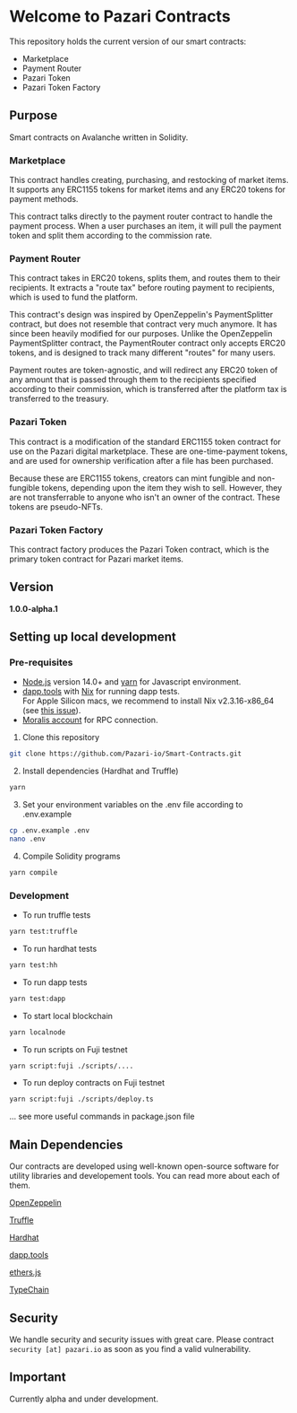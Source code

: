 # Welcome to Pazari Contracts
This repository holds the current version of our smart contracts:
- Marketplace
- Payment Router
- Pazari Token
- Pazari Token Factory

## Purpose

Smart contracts on Avalanche written in Solidity.

### Marketplace

This contract handles creating, purchasing, and restocking of market items. It supports any ERC1155 tokens for market items and any ERC20 tokens for payment methods.

This contract talks directly to the payment router contract to handle the payment process. When a user purchases an item, it will pull the payment token and split them according to the commission rate. 

### Payment Router

This contract takes in ERC20 tokens, splits them, and routes them to their recipients. It extracts a "route tax" before routing payment to recipients, which is used to fund the platform.

This contract's design was inspired by OpenZeppelin's PaymentSplitter contract, but does not resemble that contract very much anymore. It has since been heavily modified for our purposes. Unlike the OpenZeppelin PaymentSplitter contract, the PaymentRouter contract only accepts ERC20 tokens, and is designed to track many different "routes" for many users.

Payment routes are token-agnostic, and will redirect any ERC20 token of any amount that is passed through them to the recipients specified according to their commission, which is transferred after the platform tax is transferred to the treasury.

### Pazari Token

This contract is a modification of the standard ERC1155 token contract for use on the Pazari digital marketplace. These are one-time-payment tokens, and are used for ownership verification after a file has been purchased.

Because these are ERC1155 tokens, creators can mint fungible and non-fungible tokens, depending upon the item they wish to sell. However, they are not transferrable to anyone who isn't an owner of the contract. These tokens are pseudo-NFTs.

### Pazari Token Factory

This contract factory produces the Pazari Token contract, which is the primary token contract for Pazari market items. 

## Version

  **1.0.0-alpha.1**

## Setting up local development 

### Pre-requisites

- [Node.js](https://nodejs.org/en/) version 14.0+ and [yarn](https://yarnpkg.com/) for Javascript environment.
- [dapp.tools](https://github.com/dapphub/dapptools#installation) with [Nix](https://nixos.org/download.html) for running dapp tests.  
  For Apple Silicon macs, we recommend to install Nix v2.3.16-x86_64 (see [this issue](https://github.com/dapphub/dapptools/issues/878)).
- [Moralis account](https://moralis.io/) for RPC connection.
 
1. Clone this repository
```bash
git clone https://github.com/Pazari-io/Smart-Contracts.git
``` 
2. Install dependencies (Hardhat and Truffle)
```bash
yarn
```
3. Set your environment variables on the .env file according to .env.example
```bash
cp .env.example .env
nano .env
```
4. Compile Solidity programs
```bash
yarn compile
```

### Development

- To run truffle tests
```bash
yarn test:truffle
```
- To run hardhat tests
```bash
yarn test:hh
```
- To run dapp tests
```bash
yarn test:dapp
```
- To start local blockchain
```bash
yarn localnode
```
- To run scripts on Fuji testnet
```bash
yarn script:fuji ./scripts/....
```
- To run deploy contracts on Fuji testnet
```bash
yarn script:fuji ./scripts/deploy.ts
```

... see more useful commands in package.json file

## Main Dependencies

Our contracts are developed using well-known open-source software for utility libraries and developement tools. You can read more about each of them.

[OpenZeppelin](https://github.com/OpenZeppelin/openzeppelin-contracts)

[Truffle](https://github.com/trufflesuite/truffle)

[Hardhat](https://github.com/nomiclabs/hardhat)

[dapp.tools](https://github.com/dapphub/dapptools)

[ethers.js](https://github.com/ethers-io/ethers.js/)

[TypeChain](https://github.com/dethcrypto/TypeChain)

## Security

We handle security and security issues with great care. Please contract `security [at] pazari.io` as soon as you find a valid vulnerability. 

## Important

Currently alpha and under development.
